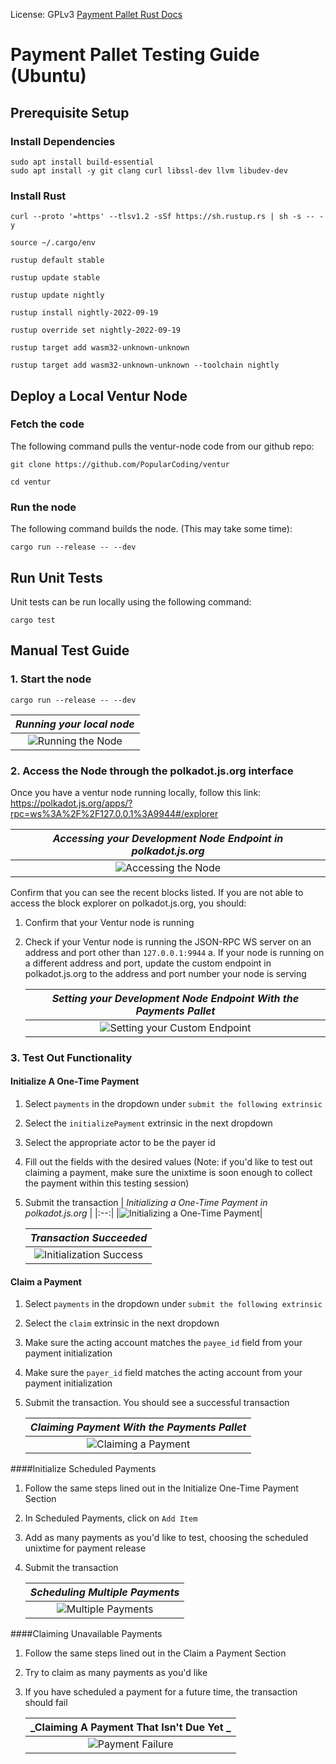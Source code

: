 License: GPLv3
[Payment Pallet Rust Docs](https://docs.ventur.network/pallet_payments/index.html)
# Payment Pallet Testing Guide (Ubuntu)

## Prerequisite Setup
### Install Dependencies 
```
sudo apt install build-essential
sudo apt install -y git clang curl libssl-dev llvm libudev-dev
```

### Install Rust
```
curl --proto '=https' --tlsv1.2 -sSf https://sh.rustup.rs | sh -s -- -y

source ~/.cargo/env

rustup default stable

rustup update stable

rustup update nightly

rustup install nightly-2022-09-19 

rustup override set nightly-2022-09-19

rustup target add wasm32-unknown-unknown

rustup target add wasm32-unknown-unknown --toolchain nightly
```
## Deploy a Local Ventur Node
### Fetch the code
 The following command pulls the ventur-node code from our github repo:

```
git clone https://github.com/PopularCoding/ventur

cd ventur
 ```
 
 ### Run the node
 The following command builds the node. (This may take some time):
 ```
cargo run --release -- --dev
```

## Run Unit Tests
Unit tests can be run locally using the following command:
``` 
cargo test
``` 

## Manual Test Guide

### 1. Start the node
 ```
cargo run --release -- --dev
```

| _Running your local node_ |
|:--:|
|![Running the Node](docs/running-node.png)|

### 2. Access the Node through the polkadot.js.org interface
Once you have a ventur node running locally, follow this link:
https://polkadot.js.org/apps/?rpc=ws%3A%2F%2F127.0.0.1%3A9944#/explorer

| _Accessing your Development Node Endpoint in polkadot.js.org_ |
|:--:|
|![Accessing the Node](docs/access-polkadot-js-org.png)|

Confirm that you can see the recent blocks listed.
If you are not able to access the block explorer on polkadot.js.org, you should:
1. Confirm that your Ventur node is running
2. Check if your Ventur node is running the JSON-RPC WS server on an address and port other than ```127.0.0.1:9944```
    a. If your node is running on a different address and port, update the custom endpoint in polkadot.js.org to the address and port number your node is serving

    | _Setting your Development Node Endpoint With the Payments Pallet_ |
    |:--:|
    |![Setting your Custom Endpoint](docs/setting-custom-endpoint.png)|

### 3. Test Out Functionality
#### Initialize A One-Time Payment
1. Select `payments` in the dropdown under `submit the following extrinsic`
2. Select the `initializePayment` extrinsic in the next dropdown
3. Select the appropriate actor to be the payer id
4. Fill out the fields with the desired values (Note: if you'd like to test out claiming a payment, make sure the unixtime is soon enough to collect the payment within this testing session)
5. Submit the transaction
    | _Initializing a One-Time Payment in polkadot.js.org_ |
    |:--:|
    |![Initializing a One-Time Payment](docs/one-time-payment-init.png)|
    
    
    | _Transaction Succeeded_ |
    |:--:|
    |![Initialization Success](docs/init-success.png)|
    
#### Claim a Payment
1. Select `payments` in the dropdown under `submit the following extrinsic`
2. Select the `claim` extrinsic in the next dropdown
3. Make sure the acting account matches the `payee_id` field from your payment initialization
4. Make sure the `payer_id` field matches the acting account from your payment initialization
5. Submit the transaction. You should see a successful transaction

    | _Claiming Payment With the Payments Pallet_ |
    |:--:|
    |![Claiming a Payment](docs/claim-payment.png)|
    
####Initialize Scheduled Payments
1. Follow the same steps lined out in the Initialize One-Time Payment Section
2. In Scheduled Payments, click on `Add Item`
3. Add as many payments as you'd like to test, choosing the scheduled unixtime for payment release
4. Submit the transaction

    | _Scheduling Multiple Payments_ |
    |:--:|
    |![Multiple Payments](docs/multiple-payments.png)|
    
####Claiming Unavailable Payments
1. Follow the same steps lined out in the Claim a Payment Section
2. Try to claim as many payments as you'd like
3. If you have scheduled a payment for a future time, the transaction should fail

    
    | _Claiming A Payment That Isn't Due Yet _ |
    |:--:|
    |![Payment Failure](docs/payment-failure.png)|
